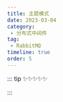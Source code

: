 ```yaml
---
title: 主题模式
date: 2023-03-04
category:
 - 分布式中间件
tag: 
 - RabbitMQ
timeline: true
order: 5
---
```

::: tip ✨✨✨✨✨

:::

<!-- more -->